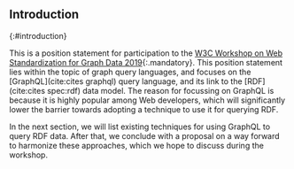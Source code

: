 ## Introduction
{:#introduction}

This is a position statement for participation to the
[W3C Workshop on Web Standardization for Graph Data 2019](https://www.w3.org/Data/events/data-ws-2019/){:.mandatory}.
This position statement lies within the topic of graph query languages,
and focuses on the [GraphQL](cite:cites graphql) query language, and its link to the [RDF](cite:cites spec:rdf) data model.
The reason for focussing on GraphQL is because it is highly popular among Web developers,
which will significantly lower the barrier towards adopting a technique to use it for querying RDF.

In the next section, we will list existing techniques for using GraphQL to query RDF data.
After that, we conclude with a proposal on a way forward to harmonize these approaches,
which we hope to discuss during the workshop.
